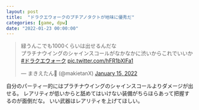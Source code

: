 ```yaml
---
layout: post
title:  "ドラクエウォークのプチアノタクトが地味に優秀だ"
categories: [game, dpw]
date: "2022-01-23 00:00:00"
---
```


<blockquote class="twitter-tweet tw-align-center"><p lang="ja" dir="ltr">緑うんこでも1000くらいは出せるんだな<br>プラチナウイングのシャインスコールがなかなかに渋いからこれでいいか <a href="https://twitter.com/hashtag/%E3%83%89%E3%83%A9%E3%82%AF%E3%82%A8%E3%82%A6%E3%82%A9%E3%83%BC%E3%82%AF?src=hash&amp;ref_src=twsrc%5Etfw">#ドラクエウォーク</a> <a href="https://t.co/hFR1bXlFa1">pic.twitter.com/hFR1bXlFa1</a></p>&mdash; まきえたん🥦 (@makietanX) <a href="https://twitter.com/makietanX/status/1482389939215953921?ref_src=twsrc%5Etfw">January 15, 2022</a></blockquote> <script async src="https://platform.twitter.com/widgets.js" charset="utf-8"></script>

自分のパーティー的にはプラチナウイングのシャインスコールよりダメージが出せる。
レアリティが低いからと舐めてはいけない装備がちらほらあって把握するのが面倒だな。
いい武器はレアリティを上げてほしい。

